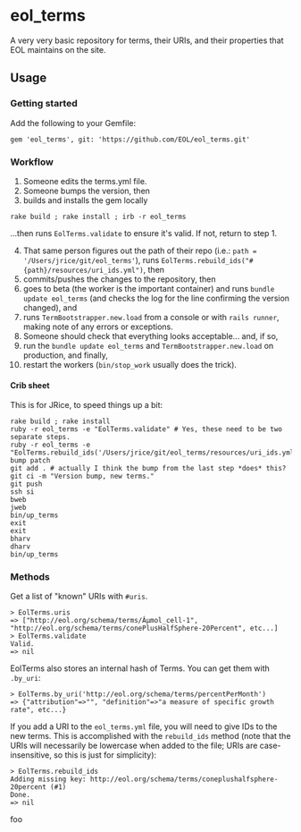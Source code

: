 # eol_terms
A very very basic repository for terms, their URIs, and their properties that EOL maintains on the site.

## Usage

### Getting started

Add the following to your Gemfile:

```
gem 'eol_terms', git: 'https://github.com/EOL/eol_terms.git'
```

### Workflow

1. Someone edits the terms.yml file.
2. Someone bumps the version, then
3. builds and installs the gem locally

```
rake build ; rake install ; irb -r eol_terms
```

...then runs `EolTerms.validate` to ensure it's valid. If not, return to step 1.

4. That same person figures out the path of their repo (i.e.: `path = '/Users/jrice/git/eol_terms'`), runs `EolTerms.rebuild_ids("#{path}/resources/uri_ids.yml")`, then
5. commits/pushes the changes to the repository, then
6. goes to beta (the worker is the important container) and runs `bundle update eol_terms` (and checks the log for the line confirming the version changed), and
7. runs `TermBootstrapper.new.load` from a console or with `rails runner`, making note of any errors or exceptions.
8. Someone should check that everything looks acceptable... and, if so,
9. run the `bundle update eol_terms` and `TermBootstrapper.new.load` on production, and finally,
10. restart the workers (`bin/stop_work` usually does the trick).

#### Crib sheet

This is for JRice, to speed things up a bit:

```
rake build ; rake install
ruby -r eol_terms -e "EolTerms.validate" # Yes, these need to be two separate steps.
ruby -r eol_terms -e "EolTerms.rebuild_ids('/Users/jrice/git/eol_terms/resources/uri_ids.yml')"
bump patch
git add . # actually I think the bump from the last step *does* this?
git ci -m "Version bump, new terms."
git push
ssh si
bweb
jweb
bin/up_terms
exit
exit
bharv
dharv
bin/up_terms
```

### Methods

Get a list of "known" URIs with `#uris`.

```
> EolTerms.uris
=> ["http://eol.org/schema/terms/Âµmol_cell-1", "http://eol.org/schema/terms/conePlusHalfSphere-20Percent", etc...]
> EolTerms.validate
Valid.
=> nil
```

EolTerms also stores an internal hash of Terms. You can get them with `.by_uri`:

```
> EolTerms.by_uri('http://eol.org/schema/terms/percentPerMonth')
=> {"attribution"=>"", "definition"=>"a measure of specific growth rate", etc...}
```

If you add a URI to the `eol_terms.yml` file, you will need to give IDs to the new terms. This is accomplished with the
`rebuild_ids` method (note that the URIs will necessarily be lowercase when added to the file; URIs are
case-insensitive, so this is just for simplicity):

```
> EolTerms.rebuild_ids
Adding missing key: http://eol.org/schema/terms/coneplushalfsphere-20percent (#1)
Done.
=> nil
```
foo
